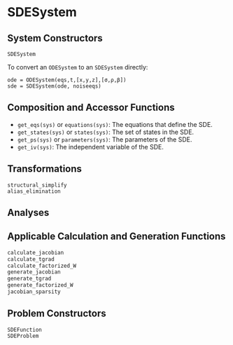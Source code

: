 # SDESystem

## System Constructors

```@docs
SDESystem
```

To convert an `ODESystem` to an `SDESystem` directly:
```
ode = ODESystem(eqs,t,[x,y,z],[σ,ρ,β])
sde = SDESystem(ode, noiseeqs)
```

## Composition and Accessor Functions

- `get_eqs(sys)` or `equations(sys)`: The equations that define the SDE.
- `get_states(sys)` or `states(sys)`: The set of states in the SDE.
- `get_ps(sys)` or `parameters(sys)`: The parameters of the SDE.
- `get_iv(sys)`: The independent variable of the SDE.

## Transformations

```@docs
structural_simplify
alias_elimination
```

## Analyses

## Applicable Calculation and Generation Functions

```julia
calculate_jacobian
calculate_tgrad
calculate_factorized_W
generate_jacobian
generate_tgrad
generate_factorized_W
jacobian_sparsity
```

## Problem Constructors

```@docs
SDEFunction
SDEProblem
```
